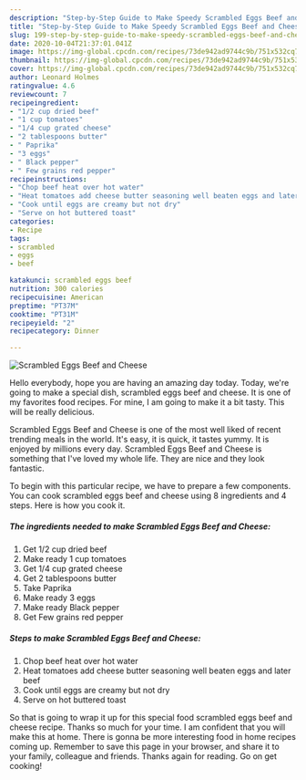 ```yaml
---
description: "Step-by-Step Guide to Make Speedy Scrambled Eggs Beef and Cheese"
title: "Step-by-Step Guide to Make Speedy Scrambled Eggs Beef and Cheese"
slug: 199-step-by-step-guide-to-make-speedy-scrambled-eggs-beef-and-cheese
date: 2020-10-04T21:37:01.041Z
image: https://img-global.cpcdn.com/recipes/73de942ad9744c9b/751x532cq70/scrambled-eggs-beef-and-cheese-recipe-main-photo.jpg
thumbnail: https://img-global.cpcdn.com/recipes/73de942ad9744c9b/751x532cq70/scrambled-eggs-beef-and-cheese-recipe-main-photo.jpg
cover: https://img-global.cpcdn.com/recipes/73de942ad9744c9b/751x532cq70/scrambled-eggs-beef-and-cheese-recipe-main-photo.jpg
author: Leonard Holmes
ratingvalue: 4.6
reviewcount: 7
recipeingredient:
- "1/2 cup dried beef"
- "1 cup tomatoes"
- "1/4 cup grated cheese"
- "2 tablespoons butter"
- " Paprika"
- "3 eggs"
- " Black pepper"
- " Few grains red pepper"
recipeinstructions:
- "Chop beef heat over hot water"
- "Heat tomatoes add cheese butter seasoning well beaten eggs and later beef"
- "Cook until eggs are creamy but not dry"
- "Serve on hot buttered toast"
categories:
- Recipe
tags:
- scrambled
- eggs
- beef

katakunci: scrambled eggs beef 
nutrition: 300 calories
recipecuisine: American
preptime: "PT37M"
cooktime: "PT31M"
recipeyield: "2"
recipecategory: Dinner

---
```



![Scrambled Eggs Beef and Cheese](https://img-global.cpcdn.com/recipes/73de942ad9744c9b/751x532cq70/scrambled-eggs-beef-and-cheese-recipe-main-photo.jpg)

Hello everybody, hope you are having an amazing day today. Today, we're going to make a special dish, scrambled eggs beef and cheese. It is one of my favorites food recipes. For mine, I am going to make it a bit tasty. This will be really delicious.



Scrambled Eggs Beef and Cheese is one of the most well liked of recent trending meals in the world. It's easy, it is quick, it tastes yummy. It is enjoyed by millions every day. Scrambled Eggs Beef and Cheese is something that I've loved my whole life. They are nice and they look fantastic.


To begin with this particular recipe, we have to prepare a few components. You can cook scrambled eggs beef and cheese using 8 ingredients and 4 steps. Here is how you cook it.

<!--inarticleads1-->

##### The ingredients needed to make Scrambled Eggs Beef and Cheese:

1. Get 1/2 cup dried beef
1. Make ready 1 cup tomatoes
1. Get 1/4 cup grated cheese
1. Get 2 tablespoons butter
1. Take  Paprika
1. Make ready 3 eggs
1. Make ready  Black pepper
1. Get  Few grains red pepper




<!--inarticleads2-->

##### Steps to make Scrambled Eggs Beef and Cheese:

1. Chop beef heat over hot water
1. Heat tomatoes add cheese butter seasoning well beaten eggs and later beef
1. Cook until eggs are creamy but not dry
1. Serve on hot buttered toast




So that is going to wrap it up for this special food scrambled eggs beef and cheese recipe. Thanks so much for your time. I am confident that you will make this at home. There is gonna be more interesting food in home recipes coming up. Remember to save this page in your browser, and share it to your family, colleague and friends. Thanks again for reading. Go on get cooking!
